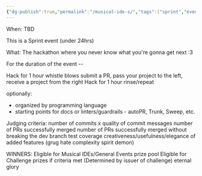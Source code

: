 ```yaml
---
{"dg-publish":true,"permalink":"/musical-ide-s/","tags":["sprint","event","event-rules"]}
---
```




When: TBD

This is a Sprint event (under 24hrs)

What:
The hackathon where you never know what you're gonna get next :3

For the duration of the event --

Hack for 1 hour
whistle blows
submit a PR, pass your project to the left, receive a project from the right
Hack for 1 hour
rinse/repeat

optionally:
- organized by programming language
- starting points for docs or linters/guardrails - autoPR, Trunk, Sweep, etc.

Judging criteria:
number of commits x quality of commit messages
number of PRs successfully merged
number of PRs successfully merged without breaking the dev branch
test coverage
creativeness/usefulness/elegance of added features (grug hate complexity spirit demon)

WINNERS:
Eligible for Musical IDEs/General Events prize pool
Eligible for Challenge prizes if criteria met (Determined by issuer of challenge)
eternal glory